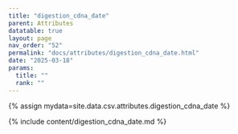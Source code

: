 ```yaml
---
title: "digestion_cdna_date"
parent: Attributes
datatable: true
layout: page
nav_order: "52"
permalink: "docs/attributes/digestion_cdna_date.html"
date: "2025-03-18"
params:
  title: ""
  rank: ""
---
```

{% assign mydata=site.data.csv.attributes.digestion_cdna_date %} 

{% include content/digestion_cdna_date.md %}
